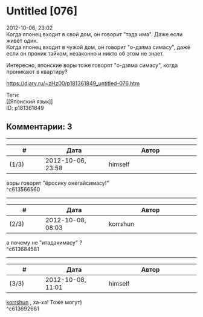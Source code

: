 Untitled [076]
==============

  
2012-10-06, 23:02  
 Когда японец входит в свой дом, он говорит "тада има". Даже если живёт один.   
 Когда японец входит в чужой дом, он говорит "о-дзяма симасу", даже если он проник тайком, незаконно и никто об этом не знает.   
   
 Интересно, японские воры тоже говорят "о-дзяма симасу", когда проникают в квартиру?   
  
<https://diary.ru/~zHz00/p181361849_untitled-076.htm>  
  
Теги:  
[[Японский язык]]  
ID: p181361849  


Комментарии: 3
--------------

  


---



|         #         |              Дата              |                     Автор                     |           ID           |
| --- | --- | --- | --- |
| (1/3) | 2012-10-06, 23:58 | himself | c613566560 |

  
 воры говорят "ёросику онегайсимасу!"   
 ^c613566560

---



|         #         |              Дата              |                     Автор                     |           ID           |
| --- | --- | --- | --- |
| (2/3) | 2012-10-08, 08:03 | korrshun | c613684581 |

  
 а почему не "итадакимасу" ?   
 ^c613684581

---



|         #         |              Дата              |                     Автор                     |           ID           |
| --- | --- | --- | --- |
| (3/3) | 2012-10-08, 11:01 | himself | c613692661 |

  
  [korrshun](http://Igel-kun.diary.ru "kimi wo shiranai monogatari")  , ха-ха! Тоже могут)   
 ^c613692661